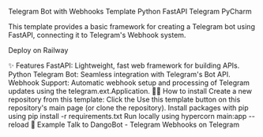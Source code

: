 Telegram Bot with Webhooks Template
Python FastAPI Telegram PyCharm

This template provides a basic framework for creating a Telegram bot using FastAPI, connecting it to Telegram's Webhook system.

Deploy on Railway

✨ Features
FastAPI: Lightweight, fast web framework for building APIs.
Python Telegram Bot: Seamless integration with Telegram's Bot API.
Webhook Support: Automatic webhook setup and processing of Telegram updates using the telegram.ext.Application.
💁‍♀️ How to install
Create a new repository from this template: Click the Use this template button on this repository's main page (or clone the repository).
Install packages with pip using pip install -r requirements.txt
Run locally using hypercorn main:app --reload
🤖 Example
Talk to DangoBot - Telegram Webhooks on Telegram
